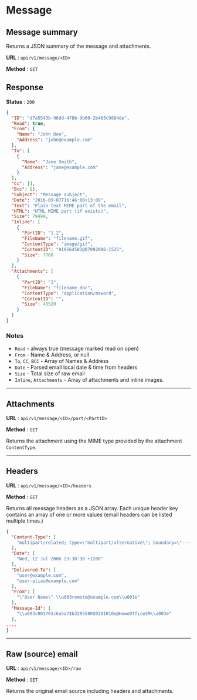 # Message

## Message summary

Returns a JSON summary of the message and attachments.

**URL** : `api/v1/message/<ID>`

**Method** : `GET`

## Response

**Status** : `200`

```json
{
  "ID": "d7a5543b-96dd-478b-9b60-2b465c9884de",
  "Read": true,
  "From": {
    "Name": "John Doe",
    "Address": "john@example.com"
  },
  "To": [
    {
      "Name": "Jane Smith",
      "Address": "jane@example.com"
    }
  ],
  "Cc": [],
  "Bcc": [],
  "Subject": "Message subject",
  "Date": "2016-09-07T16:46:00+13:00",
  "Text": "Plain text MIME part of the email",
  "HTML": "HTML MIME part (if exists)",
  "Size": 79499,
  "Inline": [
    {
      "PartID": "1.2",
      "FileName": "filename.gif",
      "ContentType": "image/gif",
      "ContentID": "919564503@07092006-1525",
      "Size": 7760
    }
  ],
  "Attachments": [
    {
      "PartID": "2",
      "FileName": "filename.doc",
      "ContentType": "application/msword",
      "ContentID": "",
      "Size": 43520
    }
  ]
}
```
### Notes

- `Read` - always true (message marked read on open)
- `From` - Name & Address, or null
- `To`, `CC`, `BCC` - Array of Names & Address
- `Date` - Parsed email local date & time from headers
- `Size` - Total size of raw email
- `Inline`, `Attachments` - Array of attachments and inline images.


---
## Attachments

**URL** : `api/v1/message/<ID>/part/<PartID>`

**Method** : `GET`

Returns the attachment using the MIME type provided by the attachment `ContentType`.

---
## Headers

**URL** : `api/v1/message/<ID>/headers`

**Method** : `GET`

Returns all message headers as a JSON array.
Each unique header key contains an array of one or more values (email headers can be listed multiple times.)

```json
{
  "Content-Type": [
    "multipart/related; type=\"multipart/alternative\"; boundary=\"----=_NextPart_000_0013_01C6A60C.47EEAB80\""
  ],
  "Date": [
    "Wed, 12 Jul 2006 23:38:30 +1200"
  ],
  "Delivered-To": [
    "user@example.com",
    "user-alias@example.com"
  ],
  "From": [
    "\"User Name\" \\u003remote@example.com\\u003e"
  ],
  "Message-Id": [
    "\\u003c001701c6a5a7$b3205580$0201010a@HomeOfficeSM\\u003e"
  ],
....
}
```


---
## Raw (source) email

**URL** : `api/v1/message/<ID>/raw`

**Method** : `GET`

Returns the original email source including headers and attachments.
